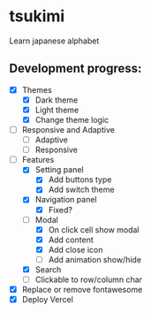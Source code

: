 # tsukimi

Learn japanese alphabet

## Development progress:

- [x] Themes
  - [x] Dark theme
  - [x] Light theme
  - [x] Change theme logic
- [ ] Responsive and Adaptive
  - [ ] Adaptive
  - [ ] Responsive
- [ ] Features
  - [x] Setting panel
    - [x] Add buttons type
    - [x] Add switch theme
  - [x] Navigation panel
    - [x] Fixed?
  - [ ] Modal
    - [x] On click cell show modal
    - [x] Add content
    - [x] Add close icon
    - [ ] Add animation show/hide
  - [x] Search
  - [ ] Clickable to row/column char
- [x] Replace or remove fontawesome
- [x] Deploy Vercel
